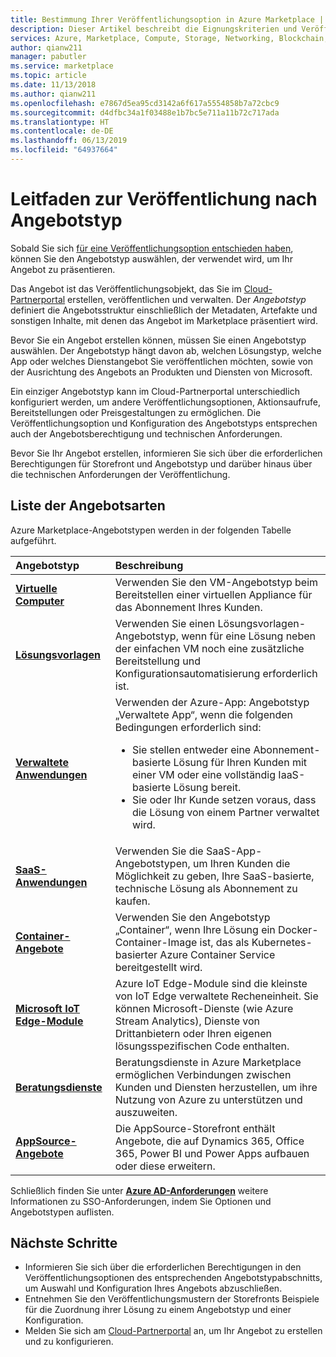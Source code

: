 ```yaml
---
title: Bestimmung Ihrer Veröffentlichungsoption in Azure Marketplace | Azure Marketplace
description: Dieser Artikel beschreibt die Eignungskriterien und Veröffentlichungsbedingungen für Partner, die sich über die Veröffentlichung von Apps im Azure Marketplace informieren möchten.
services: Azure, Marketplace, Compute, Storage, Networking, Blockchain, Security
author: qianw211
manager: pabutler
ms.service: marketplace
ms.topic: article
ms.date: 11/13/2018
ms.author: qianw211
ms.openlocfilehash: e7867d5ea95cd3142a6f617a5554858b7a72cbc9
ms.sourcegitcommit: d4dfbc34a1f03488e1b7bc5e711a11b72c717ada
ms.translationtype: HT
ms.contentlocale: de-DE
ms.lasthandoff: 06/13/2019
ms.locfileid: "64937664"
---
```

# <a name="publishing-guide-by-offer-type"></a>Leitfaden zur Veröffentlichung nach Angebotstyp

Sobald Sie sich [für eine Veröffentlichungsoption entschieden haben](https://docs.microsoft.com/azure/marketplace/determine-your-listing-type), können Sie den Angebotstyp auswählen, der verwendet wird, um Ihr Angebot zu präsentieren. 

Das Angebot ist das Veröffentlichungsobjekt, das Sie im [Cloud-Partnerportal](https://cloudpartner.azure.com) erstellen, veröffentlichen und verwalten. Der *Angebotstyp* definiert die Angebotsstruktur einschließlich der Metadaten, Artefakte und sonstigen Inhalte, mit denen das Angebot im Marketplace präsentiert wird.

Bevor Sie ein Angebot erstellen können, müssen Sie einen Angebotstyp auswählen. Der Angebotstyp hängt davon ab, welchen Lösungstyp, welche App oder welches Dienstangebot Sie veröffentlichen möchten, sowie von der Ausrichtung des Angebots an Produkten und Diensten von Microsoft. 

Ein einziger Angebotstyp kann im Cloud-Partnerportal unterschiedlich konfiguriert werden, um andere Veröffentlichungsoptionen, Aktionsaufrufe, Bereitstellungen oder Preisgestaltungen zu ermöglichen. Die Veröffentlichungsoption und Konfiguration des Angebotstyps entsprechen auch der Angebotsberechtigung und technischen Anforderungen. 

Bevor Sie Ihr Angebot erstellen, informieren Sie sich über die erforderlichen Berechtigungen für Storefront und Angebotstyp und darüber hinaus über die technischen Anforderungen der Veröffentlichung.

## <a name="list-of-offer-types"></a>Liste der Angebotsarten

Azure Marketplace-Angebotstypen werden in der folgenden Tabelle aufgeführt.

| **Angebotstyp**    | **Beschreibung**  |
| :------------------- | :-------------------|
| [**Virtuelle Computer**](https://docs.microsoft.com/azure/marketplace/marketplace-virtual-machines) | Verwenden Sie den VM-Angebotstyp beim Bereitstellen einer virtuellen Appliance für das Abonnement Ihres Kunden. |
| [**Lösungsvorlagen**](https://docs.microsoft.com/azure/marketplace/marketplace-solution-templates) | Verwenden Sie einen Lösungsvorlagen-Angebotstyp, wenn für eine Lösung neben der einfachen VM noch eine zusätzliche Bereitstellung und Konfigurationsautomatisierung erforderlich ist. |
| [**Verwaltete Anwendungen**](https://docs.microsoft.com/azure/marketplace/marketplace-managed-apps) | Verwenden der Azure-App: Angebotstyp „Verwaltete App“, wenn die folgenden Bedingungen erforderlich sind: <br> <ul> <li> Sie stellen entweder eine Abonnement-basierte Lösung für Ihren Kunden mit einer VM oder eine vollständig IaaS-basierte Lösung bereit. </li> <li>Sie oder Ihr Kunde setzen voraus, dass die Lösung von einem Partner verwaltet wird. </li> <ul> |
| [**SaaS-Anwendungen**](https://docs.microsoft.com/azure/marketplace/marketplace-saas-applications-technical-publishing-guide) | Verwenden Sie die SaaS-App-Angebotstypen, um Ihren Kunden die Möglichkeit zu geben, Ihre SaaS-basierte, technische Lösung als Abonnement zu kaufen. |
| [**Container-Angebote**](https://docs.microsoft.com/azure/marketplace/marketplace-containers) | Verwenden Sie den Angebotstyp „Container“, wenn Ihre Lösung ein Docker-Container-Image ist, das als Kubernetes-basierter Azure Container Service bereitgestellt wird. |
| [**Microsoft IoT Edge-Module**](https://docs.microsoft.com/azure/marketplace/iot-edge-module) | Azure IoT Edge-Module sind die kleinste von IoT Edge verwaltete Recheneinheit. Sie können Microsoft-Dienste (wie Azure Stream Analytics), Dienste von Drittanbietern oder Ihren eigenen lösungsspezifischen Code enthalten. |
| [**Beratungsdienste**](https://docs.microsoft.com/azure/marketplace/consulting-services) | Beratungsdienste in Azure Marketplace ermöglichen Verbindungen zwischen Kunden und Diensten herzustellen, um ihre Nutzung von Azure zu unterstützen und auszuweiten. |
| [**AppSource-Angebote**](https://docs.microsoft.com/azure/marketplace/appsource-offer-publishing-guide) | Die AppSource-Storefront enthält Angebote, die auf Dynamics 365, Office 365, Power BI und Power Apps aufbauen oder diese erweitern. |

Schließlich finden Sie unter [**Azure AD-Anforderungen**](https://docs.microsoft.com/azure/marketplace/enable-appsource-marketplace-using-azure-ad) weitere Informationen zu SSO-Anforderungen, indem Sie Optionen und Angebotstypen auflisten.

## <a name="next-steps"></a>Nächste Schritte

*   Informieren Sie sich über die erforderlichen Berechtigungen in den Veröffentlichungsoptionen des entsprechenden Angebotstypabschnitts, um Auswahl und Konfiguration Ihres Angebots abzuschließen.
*   Entnehmen Sie den Veröffentlichungsmustern der Storefronts Beispiele für die Zuordnung ihrer Lösung zu einem Angebotstyp und einer Konfiguration.
*   Melden Sie sich am [Cloud-Partnerportal](https://cloudpartner.azure.com) an, um Ihr Angebot zu erstellen und zu konfigurieren.
